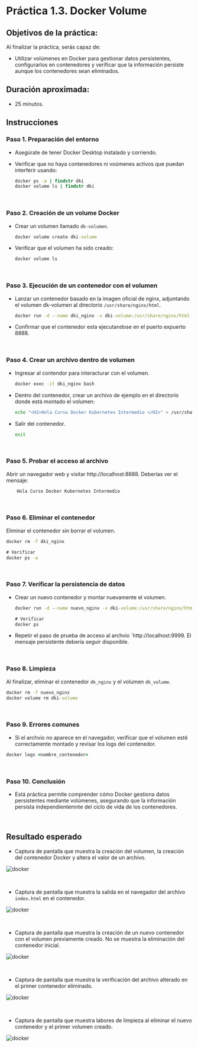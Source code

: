 # Práctica 1.3. Docker Volume

## Objetivos de la práctica:
Al finalizar la práctica, serás capaz de:
- Utilizar volúmenes en Docker para gestionar datos persistentes, configurarlos en contenedores y verificar que la información persiste aunque los contenedores sean eliminados.

## Duración aproximada:
- 25 minutos.

## Instrucciones

### Paso 1. **Preparación del entorno**

- Asegúrate de tener Docker Desktop instalado y corriendo.

- Verificar que no haya contenedores ni voúmenes activos que puedan interferir usando:

    ```cmd
    docker ps -a | findstr dki
    docker volume ls | findstr dki
    ```
<br/>

### Paso 2. **Creación de un volume Docker**

- Crear un volumen llamado `dk-volumen`.

    ```cmd
    docker volume create dki-volume
    ```

- Verificar que el volumen ha sido creado:

    ```cmd
    docker volume ls
    ```

<br/>

### Paso 3. **Ejecución de un contenedor con el volumen**

- Lanzar un contenedor basado en la imagen oficial de nginx, adjuntando el volumen dk-volumen al directorio `/usr/share/nginx/html`.

    ```cmd
    docker run -d --name dki_nginx -v dki-volume:/usr/share/nginx/html -p 8888:80 nginx

    ```

- Confirmar que el contenedor esta ejecutandose en el puerto expuerto 8888.

<br/>

### Paso 4. **Crear un archivo dentro de volumen**

- Ingresar al contendor para interacturar con el volumen.

    ```cmd
    docker exec -it dki_nginx bash
    ```

- Dentro del contenedor, crear un archivo de ejemplo en el directorio donde está montado el volumen:

    ```bash
    echo "<H2>Hola Curso Docker Kubernetes Intermedio </H2>" > /usr/share/nginx/html/index.html
    ```

- Salir del contenedor.

    ```bash
    exit
    ```

<br/>

### Paso 5. **Probar el acceso al archivo**

Abrir un navegador web y visitar http://localhost:8888. Deberías ver el mensaje:

```html
    Hola Curso Docker Kubernetes Intermedio
```

<br/>

### Paso 6. **Eliminar el contenedor**

Eliminar el contenedor sin borrar el volumen.

```cmd
docker rm -f dki_nginx

# Verificar
docker ps -a
```

<br/>

### Paso 7. **Verificar la persistencia de datos**

- Crear un nuevo contenedor y montar nuevamente el volumen.

    ```cmd
    docker run -d --name nuevo_nginx -v dki-volume:/usr/share/nginx/html -p 9999:80 nginx

    # Verificar
    docker ps 

    ```

- Repetir el paso de prueba de acceso al archvio `http://localhost:9999. El mensaje persistente debería seguir disponible.

<br/>

### Paso 8. **Limpieza**

Al finalizar, eliminar el contenedor `dk_nginx` y el volumen `dk_volume`.

```cmd
docker rm -f nuevo_nginx
docker volume rm dki-volume
```

<br/>

### Paso 9. **Errores  comunes**

- Si el archvio no aparece en el navegador, verificar que el volumen esté correctamente montado y revisar los logs del contenedor.

```cmd
docker logs <nombre_contenedor>
```

<br/>

### Paso 10. **Conclusión**

- Está práctica permite comprender cómo Docker gestiona datos persistentes mediante volúmenes, asegurando que la información persista independientemnte del ciclo de vida de los contenedores.



<br/>

## Resultado esperado

- Captura de pantalla que muestra la creación del volumen, la creación del contenedor Docker y altera el valor de un archivo.

![docker](../images/u1_3_1.png)

<br/>

- Captura de pantalla que muestra la salida en el navegador del archivo `index.html` en el contenedor.

![docker](../images/u1_3_2.png)

<br/>

- Captura de pantalla que muestra la creación de un nuevo contenedor con el volumen previamente creado. No se muestra la eliminación del contenedor inicial.

![docker](../images/u1_3_3.png)

<br/>

- Captura de pantalla que muestra la verificación del archivo alterado en el primer contenedor eliminado.

![docker](../images/u1_3_4.png)

<br/>

- Captura de pantalla que muestra labores de limpieza al eliminar el nuevo contenedor y el primer volumen creado.

![docker](../images/u1_3_5.png)

<br/>
